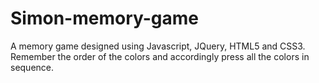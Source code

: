 # Simon-memory-game
A memory game designed using Javascript, JQuery, HTML5 and CSS3. Remember the order of the colors and accordingly press all the colors in sequence.
